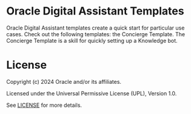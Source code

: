 # Oracle Digital Assistant Templates
 
Oracle Digital Assistant templates create a quick start for particular use cases. Check out the following templates: the Concierge Template.
The Concierge Template is a skill for quickly setting up a Knowledge bot.
 
# License

Copyright (c) 2024 Oracle and/or its affiliates.

Licensed under the Universal Permissive License (UPL), Version 1.0.

See [LICENSE](https://github.com/oracle-devrel/technology-engineering/blob/folder-structure/LICENSE) for more details.
